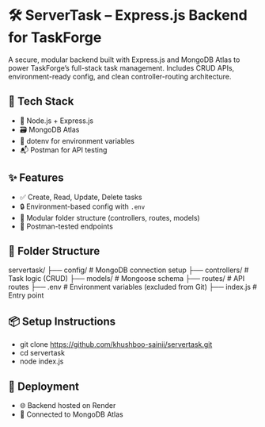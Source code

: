 # 🛠️ ServerTask – Express.js Backend for TaskForge

A secure, modular backend built with Express.js and MongoDB Atlas to power TaskForge’s full-stack task management. Includes CRUD APIs, environment-ready config, and clean controller-routing architecture.

## 🔧 Tech Stack
- 🧠 Node.js + Express.js
- 🗃️ MongoDB Atlas
- 🔐 dotenv for environment variables
- 📬 Postman for API testing

## ✨ Features
- ✅ Create, Read, Update, Delete tasks
- 🔒 Environment-based config with `.env`
- 🧩 Modular folder structure (controllers, routes, models)
- 🧪 Postman-tested endpoints

## 📁 Folder Structure

servertask/
├── config/ # MongoDB connection setup 
├── controllers/ # Task logic (CRUD) 
├── models/ # Mongoose schema 
├── routes/ # API routes 
├── .env # Environment variables (excluded from Git) 
├── index.js # Entry point


## 📦 Setup Instructions
- git clone https://github.com/khushboo-sainii/servertask.git
- cd servertask
- node index.js

## 🚀 Deployment
- 🌐 Backend hosted on Render
- 🔗 Connected to MongoDB Atlas
